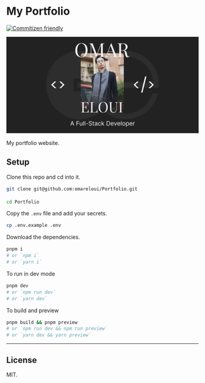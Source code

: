# My Portfolio

[![Commitizen friendly](https://img.shields.io/badge/commitizen-friendly-brightgreen.svg)](http://commitizen.github.io/cz-cli/)

![Header image](./public/images/heading.webp)

My portfolio website.

## Setup

Clone this repo and cd into it.

```bash
git clone git@github.com:omareloui/Portfolio.git

cd Portfolio
```

Copy the `.env` file and add your secrets.

```bash
cp .env.example .env
```

Download the dependencies.

```bash
pnpm i
# or `npm i`
# or `yarn i`
```

To run in dev mode

```bash
pnpm dev
# or `npm run dev`
# or `yarn dev`
```

To build and preview

```bash
pnpm build && pnpm preview
# or `npm run dev && npm run preview`
# or `yarn dev && yarn preview`
```

---

## License

MIT.
